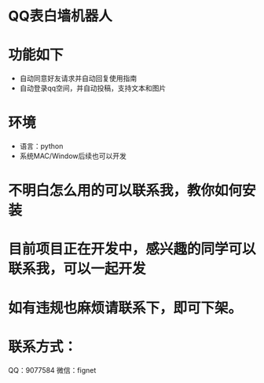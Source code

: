 # QQ表白墙机器人

# 功能如下

* 自动同意好友请求并自动回复使用指南
* 自动登录qq空间，并自动投稿，支持文本和图片

# 环境
* 语言：python
* 系统MAC/Window后续也可以开发

# 不明白怎么用的可以联系我，教你如何安装

# 目前项目正在开发中，感兴趣的同学可以联系我，可以一起开发

# 如有违规也麻烦请联系下，即可下架。

# 联系方式：
QQ：9077584
微信：fignet
